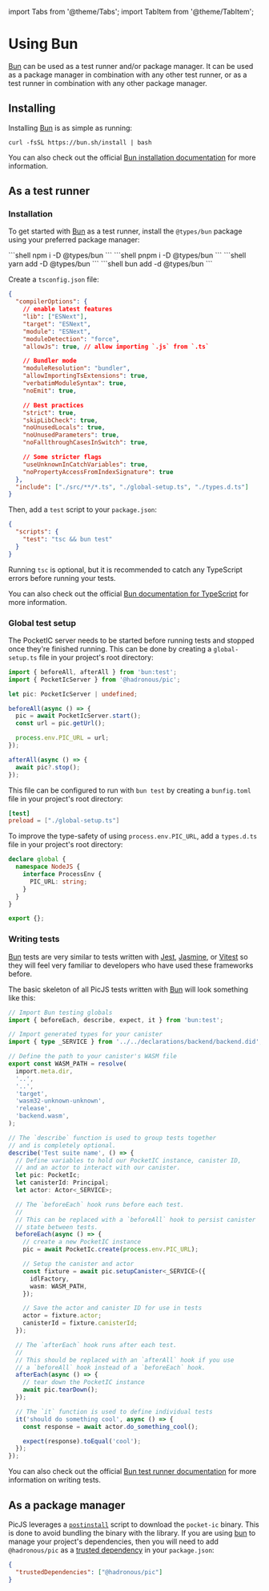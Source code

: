 import Tabs from '@theme/Tabs';
import TabItem from '@theme/TabItem';

# Using Bun

[Bun](https://bun.sh) can be used as a test runner and/or package manager. It can be used as a package manager in combination with any other test runner, or as a test runner in combination with any other package manager.

## Installing

Installing [Bun](https://bun.sh) is as simple as running:

```shell
curl -fsSL https://bun.sh/install | bash
```

You can also check out the official [Bun installation documentation](https://bun.sh/docs/installation) for more information.

## As a test runner

### Installation

To get started with [Bun](https://bun.sh) as a test runner, install the `@types/bun` package using your preferred package manager:

<Tabs>
  <TabItem value="npm" label="npm" default>
    ```shell
    npm i -D @types/bun
    ```
  </TabItem>

  <TabItem value="pnpm" label="pnpm">
    ```shell
    pnpm i -D @types/bun
    ```
  </TabItem>

  <TabItem value="yarn" label="yarn">
    ```shell
    yarn add -D @types/bun
    ```
  </TabItem>

  <TabItem value="bun" label="bun">
    ```shell
    bun add -d @types/bun
    ```
  </TabItem>
</Tabs>

Create a `tsconfig.json` file:

```json title="tsconfig.json"
{
  "compilerOptions": {
    // enable latest features
    "lib": ["ESNext"],
    "target": "ESNext",
    "module": "ESNext",
    "moduleDetection": "force",
    "allowJs": true, // allow importing `.js` from `.ts`

    // Bundler mode
    "moduleResolution": "bundler",
    "allowImportingTsExtensions": true,
    "verbatimModuleSyntax": true,
    "noEmit": true,

    // Best practices
    "strict": true,
    "skipLibCheck": true,
    "noUnusedLocals": true,
    "noUnusedParameters": true,
    "noFallthroughCasesInSwitch": true,

    // Some stricter flags
    "useUnknownInCatchVariables": true,
    "noPropertyAccessFromIndexSignature": true
  },
  "include": ["./src/**/*.ts", "./global-setup.ts", "./types.d.ts"]
}
```

Then, add a `test` script to your `package.json`:

```json title="package.json"
{
  "scripts": {
    "test": "tsc && bun test"
  }
}
```

Running `tsc` is optional, but it is recommended to catch any TypeScript errors before running your tests.

You can also check out the official [Bun documentation for TypeScript](https://bun.sh/docs/typescript) for more information.

### Global test setup

The PocketIC server needs to be started before running tests and stopped once they're finished running. This can be done by creating a `global-setup.ts` file in your project's root directory:

```ts title="global-setup.ts"
import { beforeAll, afterAll } from 'bun:test';
import { PocketIcServer } from '@hadronous/pic';

let pic: PocketIcServer | undefined;

beforeAll(async () => {
  pic = await PocketIcServer.start();
  const url = pic.getUrl();

  process.env.PIC_URL = url;
});

afterAll(async () => {
  await pic?.stop();
});
```

This file can be configured to run with `bun test` by creating a `bunfig.toml` file in your project's root directory:

```toml title="bunfig.toml"
[test]
preload = ["./global-setup.ts"]
```

To improve the type-safety of using `process.env.PIC_URL`, add a `types.d.ts` file in your project's root directory:

```ts title="types.d.ts"
declare global {
  namespace NodeJS {
    interface ProcessEnv {
      PIC_URL: string;
    }
  }
}

export {};
```

### Writing tests

[Bun](https://bun.sh) tests are very similar to tests written with [Jest](https://jestjs.io), [Jasmine](https://jasmine.github.io), or [Vitest](https://vitest.dev) so they will feel very familiar to developers who have used these frameworks before.

The basic skeleton of all PicJS tests written with [Bun](https://bun.sh) will look something like this:

```ts title="tests/example.spec.ts"
// Import Bun testing globals
import { beforeEach, describe, expect, it } from 'bun:test';

// Import generated types for your canister
import { type _SERVICE } from '../../declarations/backend/backend.did';

// Define the path to your canister's WASM file
export const WASM_PATH = resolve(
  import.meta.dir,
  '..',
  '..',
  'target',
  'wasm32-unknown-unknown',
  'release',
  'backend.wasm',
);

// The `describe` function is used to group tests together
// and is completely optional.
describe('Test suite name', () => {
  // Define variables to hold our PocketIC instance, canister ID,
  // and an actor to interact with our canister.
  let pic: PocketIc;
  let canisterId: Principal;
  let actor: Actor<_SERVICE>;

  // The `beforeEach` hook runs before each test.
  //
  // This can be replaced with a `beforeAll` hook to persist canister
  // state between tests.
  beforeEach(async () => {
    // create a new PocketIC instance
    pic = await PocketIc.create(process.env.PIC_URL);

    // Setup the canister and actor
    const fixture = await pic.setupCanister<_SERVICE>({
      idlFactory,
      wasm: WASM_PATH,
    });

    // Save the actor and canister ID for use in tests
    actor = fixture.actor;
    canisterId = fixture.canisterId;
  });

  // The `afterEach` hook runs after each test.
  //
  // This should be replaced with an `afterAll` hook if you use
  // a `beforeAll` hook instead of a `beforeEach` hook.
  afterEach(async () => {
    // tear down the PocketIC instance
    await pic.tearDown();
  });

  // The `it` function is used to define individual tests
  it('should do something cool', async () => {
    const response = await actor.do_something_cool();

    expect(response).toEqual('cool');
  });
});
```

You can also check out the official [Bun test runner documentation](https://bun.sh/docs/cli/test) for more information on writing tests.

## As a package manager

PicJS leverages a [`postinstall`](https://docs.npmjs.com/cli/v9/using-npm/scripts#npm-install) script to download the `pocket-ic` binary. This is done to avoid bundling the binary with the library. If you are using [bun](https://bun.sh) to manage your project's dependencies, then you will need to add `@hadronous/pic` as a [trusted dependency](https://bun.sh/docs/install/lifecycle#trusteddependencies) in your `package.json`:

```json title="package.json"
{
  "trustedDependencies": ["@hadronous/pic"]
}
```
